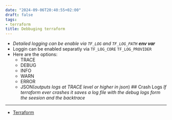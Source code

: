 ```yaml
---
date: "2024-09-06T20:40:55+02:00"
draft: false
tags:
- terraform
title: Debbuging terraform
---
```


-   *Detailed logging can be enable via `TF_LOG` and `TF_LOG_PATH` **env
    var***
-   Loggin can be enabled separatly via `TF_LOG_CORE` `TF_LOG_PROVIDER`
-   Here are the options:
    -   TRACE
    -   DEBUG
    -   INFO
    -   WARN
    -   ERROR
    -   JSON(*outputs logs at TRACE level or higher in json*) ## Crash
        Logs *If terraform ever crashes it saves a log file with the
        debug logs form the seesion and the backtrace*

------------------------------------------------------------------------

-   [Terraform](/Notes/posts/cloud/terraform/terraform)
